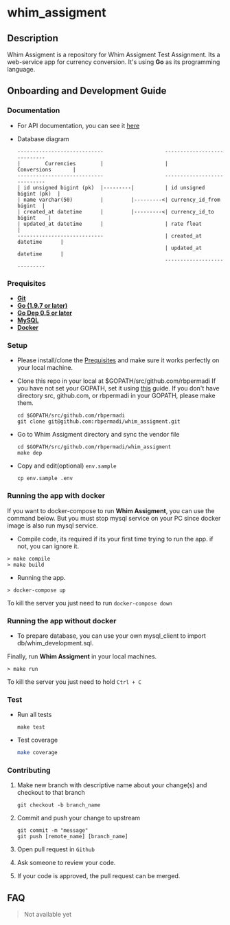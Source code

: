 # whim_assigment

## Description

Whim Assigment is a repository for Whim Assigment Test Assignment. Its a web-service app for currency conversion. It's using **Go** as its programming language.

## Onboarding and Development Guide

### Documentation

- For API documentation, you can see it [here](https://rbpermadi.github.io/docs/whim_assignment_blueprint.html)

- Database diagram
  ```
  ----------------------------                    ----------------------------
  |        Currencies        |                    |        Conversions       |
  ----------------------------                    ----------------------------
  | id unsigned bigint (pk)  |---------|          | id unsigned bigint (pk)  |
  | name varchar(50)         |         |---------<| currency_id_from bigint  |
  | created_at datetime      |         |---------<| currency_id_to bigint    |
  | updated_at datetime      |                    | rate float               |
  ----------------------------                    | created_at datetime      |
                                                  | updated_at datetime      |
                                                  ----------------------------
  ```

### Prequisites

* [**Git**](https://git-scm.com/book/en/v2/Getting-Started-Installing-Git)
* [**Go (1.9.7 or later)**](https://golang.org/doc/install)
* [**Go Dep 0.5 or later**](https://golang.github.io/dep/docs/installation.html)
* [**MySQL**](https://www.mysql.com/downloads/)
* [**Docker**](https://docs.docker.com/get-docker/)

### Setup

- Please install/clone the [Prequisites](#prequisites) and make sure it works perfectly on your local machine.

- Clone this repo in your local at $GOPATH/src/github.com/rbpermadi If you have not set your GOPATH, set it using [this](https://golang.org/doc/code.html#GOPATH) guide. If you don't have directory src, github.com, or rbpermadi in your GOPATH, please make them.

    ```
    cd $GOPATH/src/github.com/rbpermadi
    git clone git@github.com:rbpermadi/whim_assigment.git
    ```

- Go to Whim Assigment directory and sync the vendor file

    ```
    cd $GOPATH/src/github.com/rbpermadi/whim_assigment
    make dep
    ```

- Copy and edit(optional) `env.sample`

    ```
    cp env.sample .env
    ```

### Running the app with docker

If you want to docker-compose to run **Whim Assigment**, you can use the command below. But you must stop mysql service on your PC since docker image is also run mysql service.

- Compile code, its required if its your first time trying to run the app. if not, you can ignore it.
```
> make compile
> make build
```

- Running the app.
```
> docker-compose up
```
To kill the server you just need to run `docker-compose down`

### Running the app without docker

- To prepare database, you can use your own mysql_client to import db/whim_development.sql.

Finally, run **Whim Assigment** in your local machines.

```
> make run
```

To kill the server you just need to hold `Ctrl + C`


### Test

- Run all tests

  ```
  make test
  ```

- Test coverage

  ```sh
  make coverage
  ```

### Contributing

1. Make new branch with descriptive name about your change(s) and checkout to that branch

   ````
   git checkout -b branch_name
   ````


2. Commit and push your change to upstream

   ````
   git commit -m "message"
   git push [remote_name] [branch_name]
   ````

3. Open pull request in `Github`

4. Ask someone to review your code.

5. If your code is approved, the pull request can be merged.

## FAQ

> Not available yet
